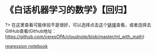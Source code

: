 # 《白话机器学习的数学》【回归】

?> 在这里查看可能体验不是很好，可以选择点击这个[链接](http://nbviewer.org/github/ceresOPA/cloudnote/blob/master/ml_with_math/%E3%80%90%E3%80%8A%E7%99%BD%E8%AF%9D%E6%9C%BA%E5%99%A8%E5%AD%A6%E4%B9%A0%E7%9A%84%E6%95%B0%E5%AD%A6%E3%80%8B%E7%AC%94%E8%AE%B01%E3%80%91%E5%9B%9E%E5%BD%92.ipynb)查看，或者选择去GitHub查看(Github地址：https://github.com/ceresOPA/cloudnote/blob/master/ml_with_math)

[regression notebook](http://nbviewer.org/github/ceresOPA/cloudnote/blob/master/ml_with_math/%E3%80%90%E3%80%8A%E7%99%BD%E8%AF%9D%E6%9C%BA%E5%99%A8%E5%AD%A6%E4%B9%A0%E7%9A%84%E6%95%B0%E5%AD%A6%E3%80%8B%E7%AC%94%E8%AE%B01%E3%80%91%E5%9B%9E%E5%BD%92.ipynb ':include :type=iframe width=100% height=600px')


